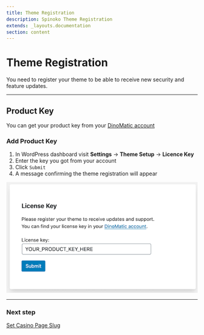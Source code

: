 ```yaml
---
title: Theme Registration
description: Spinoko Theme Registration
extends: _layouts.documentation
section: content
---
```


# Theme Registration

You need to register your theme to be able to receive new security and feature updates.

---

## Product Key

You can get your product key from your [DinoMatic account](https://dinomatic.com/account)

### Add Product Key

1. In WordPress dashboard visit **Settings** &#8594; **Theme Setup** &#8594; **Licence Key**
2. Enter the key you got from your account
3. Click `Submit`
4. A message confirming the theme registration will appear

![Theme Registration](/assets/images/spinoko/spinoko-registration.png)

---

### Next step

[Set Casino Page Slug](/docs/spinoko/setting-casino-page-slug/)
